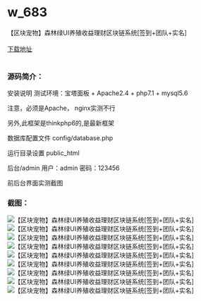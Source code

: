 # w_683
【区块宠物】森林绿UI养殖收益理财区块链系统[签到+团队+实名]
<br/></br>
[下载地址](https://www.uuid2.com/683.html "下载地址")
<br/></br>
<h3>源码简介：</h3>
<p>安装说明
测试环境：宝塔面板 + Apache2.4 + php7.1 + mysql5.6<p>
<p>注意，必须是Apache， nginx实测不行<p>
<p>另外,此框架是thinkphp6的,是最新框架<p>
<p>数据库配置文件 config/database.php<p>
<p>运行目录设置 public_html<p>
<p>后台/admin 用户：admin 密码：123456<p>
<p>前后台界面实测截图<p>
<h3>截图：</h3>
<img src="https://www.uuid2.com/wp-content/uploads/img/202105/6ee489f990.jpg" alt="【区块宠物】森林绿UI养殖收益理财区块链系统[签到+团队+实名]"><img src="https://www.uuid2.com/wp-content/uploads/img/202105/f9059c4209.jpg" alt="【区块宠物】森林绿UI养殖收益理财区块链系统[签到+团队+实名]"><img src="https://www.uuid2.com/wp-content/uploads/img/202105/ad0a35b984.jpg" alt="【区块宠物】森林绿UI养殖收益理财区块链系统[签到+团队+实名]"><img src="https://www.uuid2.com/wp-content/uploads/img/202105/ad0a35b103.png" alt="【区块宠物】森林绿UI养殖收益理财区块链系统[签到+团队+实名]"><img src="https://www.uuid2.com/wp-content/uploads/img/202105/98bc0d5487.png" alt="【区块宠物】森林绿UI养殖收益理财区块链系统[签到+团队+实名]"><img src="https://www.uuid2.com/wp-content/uploads/img/202105/7c84074714.png" alt="【区块宠物】森林绿UI养殖收益理财区块链系统[签到+团队+实名]"><img src="https://www.uuid2.com/wp-content/uploads/img/202105/c424afb611.png" alt="【区块宠物】森林绿UI养殖收益理财区块链系统[签到+团队+实名]"><img src="https://www.uuid2.com/wp-content/uploads/img/202105/2ab6231811.png" alt="【区块宠物】森林绿UI养殖收益理财区块链系统[签到+团队+实名]"><img src="https://www.uuid2.com/wp-content/uploads/img/202105/6211974345.png" alt="【区块宠物】森林绿UI养殖收益理财区块链系统[签到+团队+实名]">
